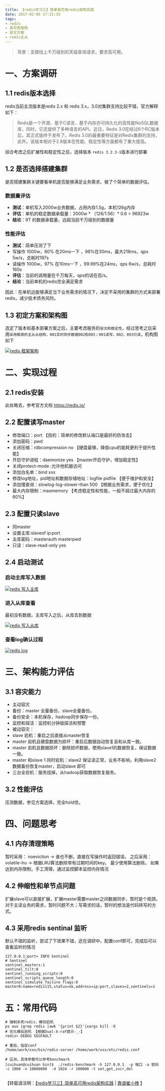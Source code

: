 ```yaml
---
title: 【redis学习三】简单高可用redis架构实践 
date: 2017-02-05 17:21:35
tags: 
- redis
- 高可用架构
- 容灾方案
- redis主从
---
```

> 背景：支撑线上千万级别的天级查询请求，要求高可用。

# 一、方案调研
## 1.1 redis版本选择
redis当前主流版本是redis 2.x 和 redis 3.x，3.0对集群支持比较不错，官方解释如下：
> Redis是一个开源、基于C语言、基于内存亦可持久化的高性能NoSQL数据库，同时，它还提供了多种语言的API。近日，Redis 3.0在经过6个RC版本后，其正式版终于发布了。Redis 3.0的最重要特征是对Redis集群的支持，此外，该版本相对于2.8版本在性能、稳定性等方面都有了重大提高。

综合考虑之后扩展性和稳定性之后，选择版本 `redis 3.2.3-1`版本进行部署
## 1.2 是否选择搭建集群

是否搭建集群关键要看单机是否能够满足业务需求，做了个简单的数据评估。

### 数据量评估
- **测试**：单机写入2000w业务数据，占用内存1.5g，本机126g内存
- **评估**：单机的稳定数据承载量：2000w * （126/1.56）* 0.6 = 96923w 
- **结论**：9T 的数据承载量，远超当前千万级别的数据量

### 性能评估
- **测试**：简单压测了下
 - 写操作 1000w，80% 在20ms一下 ，98%在30ms，最大218ms，qps 5w/s，总耗时197s
 - 读操作 1000w，97% 在10ms一下 ，99.99%在24ms，qps 6w/s，总耗时160s
- **评估**：当前的调用量在千万每天，qps的话在百/s。 
- **结论**：当前单机的redis完全满足需求

因此：在单机远能够满足当下业务需求的情况下，决定不采用的集群的方式来部署redis，减少技术债务风险。

## 1.3 初定方案和架构图
选定了版本和基本部署方案之后，主要考虑服务的`容灾和稳定性`，经过思考之后采用`采用极简的主从从结构，001实时同步数据002和003；001读写，002，003只读`，机构图如下

[![redis 框架架构](http://cuihuan.net/wp_content/new/redis/redis_3_framework.png)](http://cuihuan.net/wp_content/new/redis/redis_3_framework.png)
# 二、实现过程
## 2.1 redis安装
此处略去，参考官方文档 https://redis.io/
## 2.2 配置读写master
- 修改端口：port 【目的：简单的修改默认端口是最好的防攻击】
- 添加密码：pwd
- 关闭压缩：rdbcompression no 【硬盘最够，降低cpu的能耗更利于提升性能】
- 开启守护进程：daemonize yes 【master开启守护，增加稳定性】
- 关闭protect-mode :允许他机器访问
- 添加白名单：bind xxx
- 修改log地址，pid地址和数据存储地址：logfile pidfile 【便于维护和安全】
- 添加慢查询：slowlog-log-slower-than 500 【根据业务需求，便于优化】
- 最大内存限制：maxmemory 【考虑稳定性和性能，一般不超过最大内存的60%】

## 2.3 配置只读slave
- 同master
- 设置主库:slaveof ip:port
- 主库密码：masterauth masterpwd
- 只读：slave-read-only yes

## 2.4 启动测试
### 启动主库写入数据

[![redis 写入主库](http://cuihuan.net/wp_content/new/redis/redis_3_master.png)](http://cuihuan.net/wp_content/new/redis/redis_3_master.png)


### 进入从库查看
最初没有数据，主库写入之后，从库去到数据

[![redis 写入从库](http://cuihuan.net/wp_content/new/redis/redis_3_slave.png)](http://cuihuan.net/wp_content/new/redis/redis_3_slave.png)

### 查看log确认过程

[![redis log](http://cuihuan.net/wp_content/new/redis/redis_3_log.png)](http://cuihuan.net/wp_content/new/redis/redis_3_log.png)

# 三、架构能力评估
## 3.1 容灾能力

- 主动容灾
 - 备份：master 全量备份，slave全量备份。
 - 备份安全：本机保存，hadoop同步保存一份。
 - 监控和探活：监控机分钟级探活和预警
- 被动容灾：
 - slave 宕机：重启之后直接从master恢复
 - master 宕机且硬盘数据为损坏：重启后数据自动恢复且和从库一致。
 - master 宕机且数据损坏：删除损坏数据，使用slave1的数据恢复，保证数据一致。
 - master 和slave 1 同时宕机：slave2 保证读正常，业务不影响，利用slave2 数据备份恢复master，启动slave 即可
 - 三台全宕机：服务挂掉，从hadoop获取数据恢复服务。

## 3.2 性能评估
压测数据，参见方案选择，完全hold住。

# 四、问题思考
## 4.1 内存清理策略
暂时采用：
noeviction -> 谁也不删，直接在写操作时返回错误。
之后采用：
volatile-lru -> 根据LRU算法删除带有过期时间的key。 最少使用算法删除。
如果达到内存限制，手工清理，通过监控脚本监控内存情况

## 4.2 伸缩性和单节点问题
扩展slave可以直接扩展，扩展master需要master之间数据同步，暂时是个瓶颈。对于主读业务的需求，暂时问题不大；写需求的话，暂时的想法是代码转写的方式。

## 4.3 采用redis sentinal 监听
默认不错的监听，尝试了下效果不错，还在调研中，配置conf即可，完成后可以查看监听的情况
```
127.0.0.1:port> INFO Sentinel
# Sentinel
sentinel_masters:1
sentinel_tilt:0
sentinel_running_scripts:0
sentinel_scripts_queue_length:0
sentinel_simulate_failure_flags:0
master0:name=redis115,status=ok,address=ip:port,slaves=2,sentinels=1
```
# 五：常用代码

```
# 强制杀死redis，模仿宕机
ps aux |grep redis |awk '{print $2}'|xargs kill -9
# 优化模拟宕机 【根据Dual-X-raY提示-_-】
redis> DEBUG SEGFAULT

# 重启，指定conf
/home/work/xxx/bin/redis-server /home/work/xxx/etc/redis.conf

# 压测，具体参数可以参考benchmark
[cuihuan@cuihuan bin]$  ./redis-benchmark -h 127.0.0.1  -p 端口 -a 密码  -c 1000 -n 10000000  -d 1024 -r 100000 -t set,get,incr,del


```

【转载请注明：[【redis学习三】简单高可用redis架构实践](http://cuihuan.net/2017/02/05/redis3/) | [靠谱崔小拽](http://cuihuan.net) 】